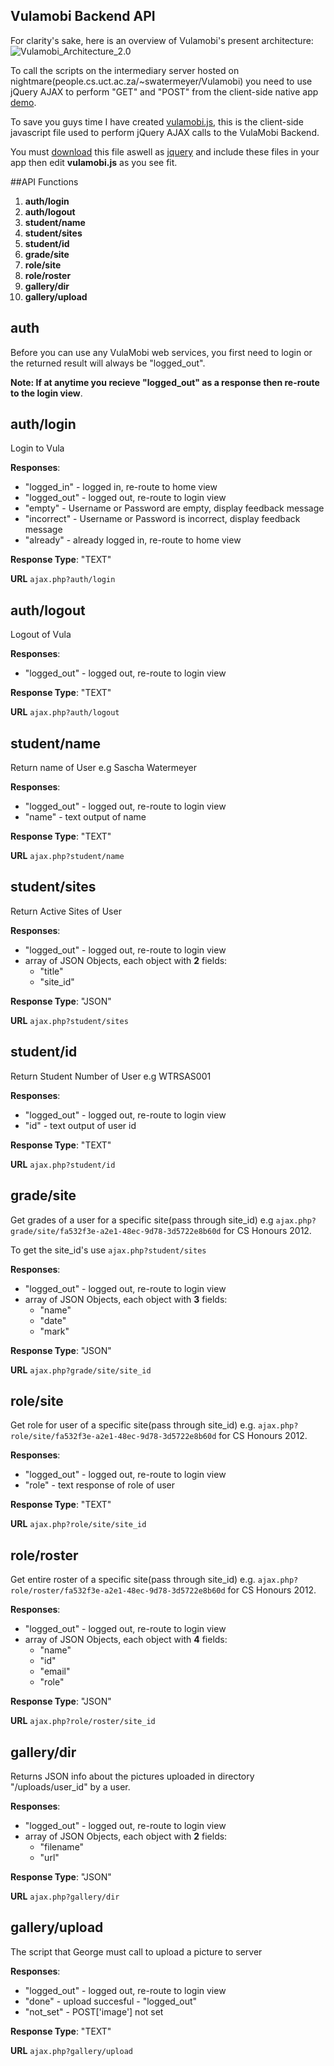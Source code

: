 Vulamobi Backend API
--------------------
For clarity's sake, here is an overview of Vulamobi's present architecture:
![Vulamobi_Architecture_2.0](http://people.cs.uct.ac.za/~swatermeyer/images/Architecture_2.0.jpg)

To call the scripts on the intermediary server hosted on nightmare(people.cs.uct.ac.za/~swatermeyer/Vulamobi) you need to use jQuery AJAX to perform "GET" and "POST" from the client-side native app [demo](http://people.cs.uct.ac.za/~swatermeyer/VulaMobi/).

To save you guys time I have created [vulamobi.js](http://people.cs.uct.ac.za/~swatermeyer/VulaMobi/js/vulamobi.js), this is the client-side javascript file used to perform jQuery AJAX calls to the VulaMobi Backend.

You must [download](http://people.cs.uct.ac.za/~swatermeyer/VulaMobi/js/vulamobi.js) this file aswell as [jquery](http://people.cs.uct.ac.za/~swatermeyer/VulaMobi/js/jquery.js) and include these files in your app then edit **vulamobi.js** as you see fit.

##API Functions
1. **auth/login**
2. **auth/logout**
3. **student/name**
4. **student/sites**
5. **student/id**
6. **grade/site**
7. **role/site**
8. **role/roster**
9. **gallery/dir**
10. **gallery/upload**

## auth

Before you can use any VulaMobi web services, you first need to login or the returned result will always be "logged_out". 

**Note: If at anytime you recieve "logged_out" as a response then re-route to the login view**.

## auth/login

Login to Vula

**Responses**:
 - "logged_in" - logged in, re-route to home view
 - "logged_out" - logged out, re-route to login view
 - "empty" - Username or Password are empty, display feedback message
 - "incorrect" - Username or Password is incorrect, display feedback message
 - "already" - already logged in, re-route to home view

**Response Type**: "TEXT"

**URL** `ajax.php?auth/login`

## auth/logout

Logout of Vula

**Responses**:
 - "logged_out" - logged out, re-route to login view

**Response Type**: "TEXT"

**URL** `ajax.php?auth/logout`

## student/name

Return name of User e.g Sascha Watermeyer

**Responses**:
 - "logged_out" - logged out, re-route to login view
 - "name" - text output of name

**Response Type**: "TEXT"

**URL** `ajax.php?student/name`

## student/sites

Return Active Sites of User

**Responses**:
 - "logged_out" - logged out, re-route to login view
 - array of JSON Objects, each object with **2** fields:
    - "title"
    - "site_id"

**Response Type**: "JSON"

**URL** `ajax.php?student/sites`

## student/id

Return Student Number of User e.g WTRSAS001

**Responses**:
 - "logged_out" - logged out, re-route to login view
 - "id" - text output of user id

**Response Type**: "TEXT"

**URL** `ajax.php?student/id`

## grade/site

Get grades of a user for a specific site(pass through site_id) e.g `ajax.php?grade/site/fa532f3e-a2e1-48ec-9d78-3d5722e8b60d` for CS Honours 2012. 

To get the site_id's use `ajax.php?student/sites`

**Responses**:
 - "logged_out" - logged out, re-route to login view
 - array of JSON Objects, each object with **3** fields:
    - "name"
    - "date"
    - "mark"

**Response Type**: "JSON"

**URL** `ajax.php?grade/site/site_id`

## role/site

Get role for user of a specific site(pass through site_id) e.g. `ajax.php?role/site/fa532f3e-a2e1-48ec-9d78-3d5722e8b60d` for CS Honours 2012.

**Responses**:
 - "logged_out" - logged out, re-route to login view
 - "role" - text response of role of user

**Response Type**: "TEXT"

**URL** `ajax.php?role/site/site_id`

## role/roster

Get entire roster of a specific site(pass through site_id) e.g. `ajax.php?role/roster/fa532f3e-a2e1-48ec-9d78-3d5722e8b60d` for CS Honours 2012.

**Responses**:
 - "logged_out" - logged out, re-route to login view
 - array of JSON Objects, each object with **4** fields:
    - "name"
    - "id"
    - "email"
    - "role"

**Response Type**: "JSON"

**URL** `ajax.php?role/roster/site_id`

## gallery/dir

Returns JSON info about the pictures uploaded in directory "/uploads/user_id" by a user.
 
**Responses**:
 - "logged_out" - logged out, re-route to login view
 - array of JSON Objects, each object with **2** fields:
    - "filename"
    - "url"

**Response Type**: "JSON"

**URL** `ajax.php?gallery/dir`

## gallery/upload

The script that George must call to upload a picture to server
 
**Responses**:
- "logged_out" - logged out, re-route to login view
- "done" - upload succesful - "logged_out" 
- "not_set" - POST['image'] not set

**Response Type**: "TEXT"

**URL** `ajax.php?gallery/upload`